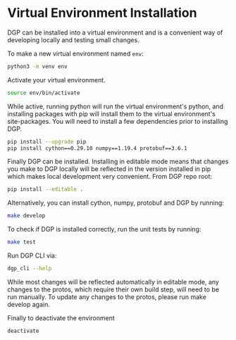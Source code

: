 Virtual Environment Installation
================================
DGP can be installed into a virtual environment and is a convenient way of developing locally and testing small changes.

To make a new virtual environment named ```env```:

```sh
python3 -m venv env
```

Activate your virtual environment.
```sh
source env/bin/activate
```
 While active, running python will run the virtual environment's python, and installing packages with pip will install them to the virtual environment's site-packages. You will need to install a few dependencies prior to installing DGP.

```sh
pip install --upgrade pip
pip install cython==0.29.10 numpy==1.19.4 protobuf==3.6.1
```

Finally DGP can be installed. Installing in editable mode means that changes you make to DGP locally will be reflected in the version installed in pip which makes local development very convenient. From DGP repo root:
```sh
pip install --editable .
```
Alternatively, you can install cython, numpy, protobuf and DGP by running:
```sh
make develop
```

To check if DGP is installed correctly, run the unit tests by running:
```sh
make test
``` 

Run DGP CLI via:
```sh
dgp_cli --help
```

While most changes will be reflected automatically in editable mode, any changes to the protos, which require their own build step, will need to be run manually. To update any changes to the protos, please run make develop again. 


Finally to deactivate the environment
```sh
deactivate
```
